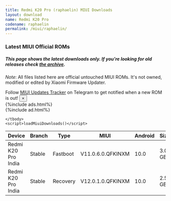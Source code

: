 ```yaml
---
title: Redmi K20 Pro (raphaelin) MIUI Downloads
layout: download
name: Redmi K20 Pro
codename: raphaelin
permalink: /miui/raphaelin/
---
```

### Latest MIUI Official ROMs
##### This page shows the latest downloads only. If you're looking for old releases check [the archive](/archive/miui/raphaelin/).
*Note*: All files listed here are official untouched MIUI ROMs. It's not owned, modified or edited by Xiaomi Firmware Updater.

<div class="alert alert-primary alert-dismissible fade show" role="alert">
    Follow <a href="https://t.me/MIUIUpdatesTracker" class="alert-link">MIUI Updates Tracker</a> on Telegram to get notified when a new ROM is out!
    <button type="button" class="close" data-dismiss="alert" aria-label="Close">
        <span aria-hidden="true">&times;</span>
    </button>
</div>
{%include ads.html%}
<div class="table-responsive-md" id="table-wrapper">
{%include ad.html%}
<table id="miui" class="display dt-responsive compact table table-striped table-hover table-sm">
    <thead class="thead-dark">
        <tr>
            <th data-ref="device">Device</th>
            <th data-ref="branch">Branch</th>
            <th data-ref="type">Type</th>
            <th data-ref="miui">MIUI</th>
            <th data-ref="android">Android</th>
            <th data-ref="size">Size</th>
            <th data-ref="size">Date</th>
            <th data-ref="link">Link</th>
        </tr>
    </thead>
    <tbody>
    <tr><td>Redmi K20 Pro India</td><td>Stable</td><td>Fastboot</td><td>V11.0.6.0.QFKINXM</td><td>10.0</td><td>3.0 GB</td><td>2020-05-28</td><td><a href="/miui/raphaelin/stable/V11.0.6.0.QFKINXM/">Download</a></td></tr>
<tr><td>Redmi K20 Pro India</td><td>Stable</td><td>Recovery</td><td>V12.0.1.0.QFKINXM</td><td>10.0</td><td>2.5 GB</td><td>2020-07-02</td><td><a href="/miui/raphaelin/stable/V12.0.1.0.QFKINXM/">Download</a></td></tr>

    </tbody>
    <script>loadMiuiDownloads()</script>
</table>
</div>
